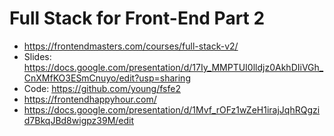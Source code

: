 # Full Stack for Front-End Part 2

* <https://frontendmasters.com/courses/full-stack-v2/>
* Slides: <https://docs.google.com/presentation/d/17Iy_MMPTUI0lldjz0AkhDIiVGh_CnXMfKO3ESmCnuyo/edit?usp=sharing>
* Code: <https://github.com/young/fsfe2>
* <https://frontendhappyhour.com/>
* <https://docs.google.com/presentation/d/1Mvf_rOFz1wZeH1irajJqhRQgzid7BkqJBd8wigpz39M/edit>
